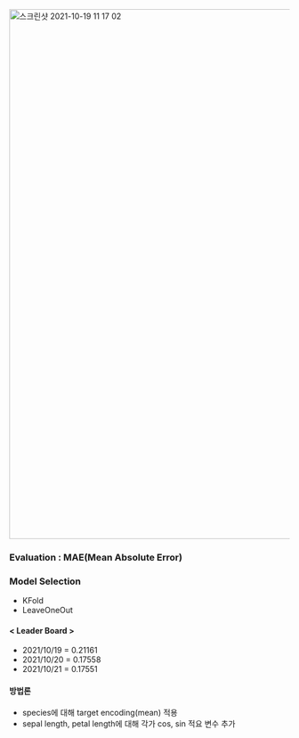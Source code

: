 <img width="951" alt="스크린샷 2021-10-19 11 17 02" src="https://user-images.githubusercontent.com/49870977/137832696-d87f6832-75fc-47d9-b9ea-c7a5982ddf13.png">


### Evaluation : MAE(Mean Absolute Error)

### Model Selection
- KFold
- LeaveOneOut


#### < Leader Board >

- 2021/10/19 = 0.21161
- 2021/10/20 = 0.17558
- 2021/10/21 = 0.17551


#### 방법론
- species에 대해 target encoding(mean) 적용
- sepal length, petal length에 대해 각가 cos, sin 적요 변수 추가 
